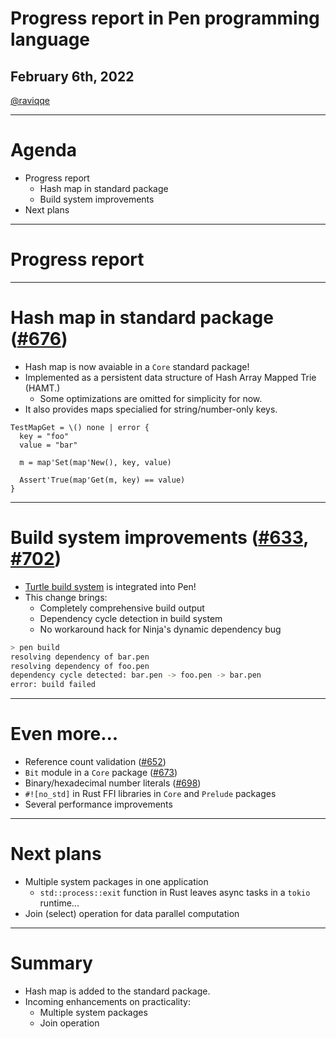 # Progress report in Pen programming language

## February 6th, 2022

[@raviqqe](https://github.com/raviqqe)

---

# Agenda

- Progress report
  - Hash map in standard package
  - Build system improvements
- Next plans

---

# Progress report

---

# Hash map in standard package ([#676](https://github.com/pen-lang/pen/pull/676))

- Hash map is now avaiable in a `Core` standard package!
- Implemented as a persistent data structure of Hash Array Mapped Trie (HAMT.)
  - Some optimizations are omitted for simplicity for now.
- It also provides maps specialied for string/number-only keys.

```pen
TestMapGet = \() none | error {
  key = "foo"
  value = "bar"

  m = map'Set(map'New(), key, value)

  Assert'True(map'Get(m, key) == value)
}
```

---

# Build system improvements ([#633](https://github.com/pen-lang/pen/pull/633), [#702](https://github.com/pen-lang/pen/pull/702))

- [Turtle build system](https://github.com/raviqqe/turtle-build) is integrated into Pen!
- This change brings:
  - Completely comprehensive build output
  - Dependency cycle detection in build system
  - No workaround hack for Ninja's dynamic dependency bug

```sh
> pen build
resolving dependency of bar.pen
resolving dependency of foo.pen
dependency cycle detected: bar.pen -> foo.pen -> bar.pen
error: build failed
```

---

# Even more...

- Reference count validation ([#652](https://github.com/pen-lang/pen/pull/652))
- `Bit` module in a `Core` package ([#673](https://github.com/pen-lang/pen/pull/673))
- Binary/hexadecimal number literals ([#698](https://github.com/pen-lang/pen/pull/698))
- `#![no_std]` in Rust FFI libraries in `Core` and `Prelude` packages
- Several performance improvements

---

# Next plans

- Multiple system packages in one application
  - `std::process::exit` function in Rust leaves async tasks in a `tokio` runtime...
- Join (select) operation for data parallel computation

---

# Summary

- Hash map is added to the standard package.
- Incoming enhancements on practicality:
  - Multiple system packages
  - Join operation
